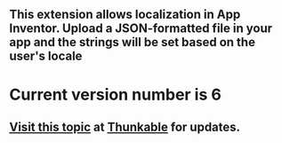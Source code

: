 ## This extension allows localization in App Inventor. Upload a JSON-formatted file in your app and the strings will be set based on the user's locale

# Current version number is 6

## [Visit this topic](https://community.thunkable.com/t/localization-extension/7063) at [Thunkable](http:/thunkable.com) for updates.